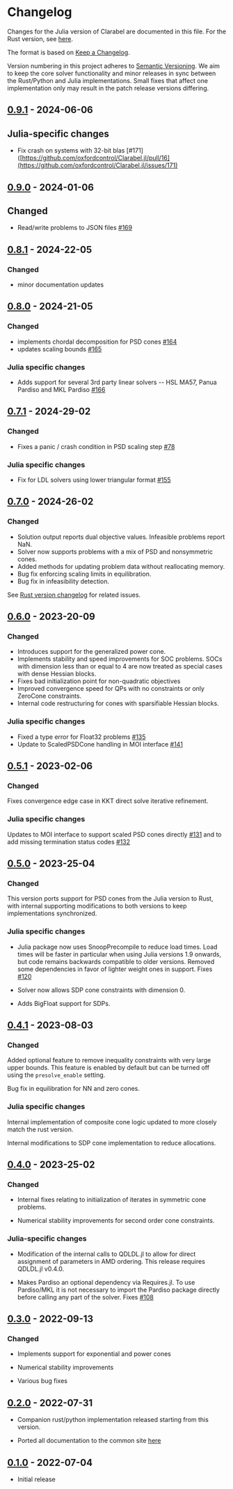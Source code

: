 # Changelog

Changes for the Julia version of Clarabel are documented in this file. For the Rust version, see [here](https://github.com/oxfordcontrol/Clarabel.rs/blob/main/CHANGELOG.md).

The format is based on [Keep a Changelog](https://keepachangelog.com/en/1.0.0/).

Version numbering in this project adheres to [Semantic Versioning](https://semver.org/spec/v2.0.0.html).  We aim to keep the core solver functionality and minor releases in sync between the Rust/Python and Julia implementations. Small fixes that affect one implementation only may result in the patch release versions differing.

## [0.9.1] - 2024-06-06

## Julia-specific changes
* Fix crash on systems with 32-bit blas [#171]([https://github.com/oxfordcontrol/Clarabel.jl/pull/16](https://github.com/oxfordcontrol/Clarabel.jl/issues/171)

## [0.9.0] - 2024-01-06

## Changed
* Read/write problems to JSON files [#169](https://github.com/oxfordcontrol/Clarabel.jl/pull/169)


## [0.8.1] - 2024-22-05
### Changed 

- minor documentation updates

## [0.8.0] - 2024-21-05
### Changed 

- implements chordal decomposition for PSD cones [#164](https://github.com/oxfordcontrol/Clarabel.jl/pull/164)
- updates scaling bounds [#165](https://github.com/oxfordcontrol/Clarabel.jl/pull/165)

### Julia specific changes
* Adds support for several 3rd party linear solvers -- HSL MA57, Panua Pardiso and MKL Pardiso [#166](https://github.com/oxfordcontrol/Clarabel.jl/pull/166)

## [0.7.1] - 2024-29-02
### Changed 

- Fixes a panic / crash condition in PSD scaling step [#78](https://github.com/oxfordcontrol/Clarabel.rs/pull/78)

### Julia specific changes
- Fix for LDL solvers using lower triangular format [#155](https://github.com/oxfordcontrol/Clarabel.jl/issues/155)

## [0.7.0] - 2024-26-02
### Changed 

- Solution output reports dual objective values.  Infeasible problems report NaN. 
- Solver now supports problems with a mix of PSD and nonsymmetric cones. 
- Added methods for updating problem data without reallocating memory.  
- Bug fix enforcing scaling limits in equilibration.  
- Bug fix in infeasibility detection. 

See [Rust version changelog](https://github.com/oxfordcontrol/Clarabel.rs/compare/v0.6.0...v0.7.0) for related issues.

## [0.6.0] - 2023-20-09
### Changed 

- Introduces support for the generalized power cone. 
- Implements stability and speed improvements for SOC problems.  SOCs with dimension less than or equal to 4 are now treated as special cases with dense Hessian blocks.
- Fixes bad initialization point for non-quadratic objectives 
- Improved convergence speed for QPs with no constraints or only ZeroCone constraints.
- Internal code restructuring for cones with sparsifiable Hessian blocks.

### Julia specific changes
- Fixed a type error for Float32 problems [#135](https://github.com/oxfordcontrol/Clarabel.jl/issues/135)
- Update to ScaledPSDCone handling in MOI interface [#141](https://github.com/oxfordcontrol/Clarabel.jl/issues/141)

## [0.5.1] - 2023-02-06
### Changed 
Fixes convergence edge case in KKT direct solve iterative refinement.
### Julia specific changes
Updates to MOI interface to support scaled PSD cones directly [#131](https://github.com/oxfordcontrol/Clarabel.jl/issues/131) and to add missing termination status codes [#132](https://github.com/oxfordcontrol/Clarabel.jl/issues/132)

## [0.5.0] - 2023-25-04
### Changed 

This version ports support for PSD cones from the Julia version to Rust, with internal supporting modifications to both versions to keep implementations synchronized.
### Julia specific changes

- Julia package now uses SnoopPrecompile to reduce load times.  Load times will be faster in particular when using Julia versions 1.9 onwards, but code remains backwards compatible to older versions.  Removed some dependencies in favor of lighter weight ones in support.  Fixes [#120](https://github.com/oxfordcontrol/Clarabel.jl/issues/120)

- Solver now allows SDP cone constraints with dimension 0.

- Adds BigFloat support for SDPs.


## [0.4.1] - 2023-08-03
### Changed 

Added optional feature to remove inequality constraints with very large upper bounds.   This feature is enabled by default but can be turned off using the `presolve_enable` setting.  

Bug fix in equilibration for NN and zero cones.
### Julia specific changes

Internal implementation of composite cone logic updated to more closely match the rust version.

Internal modifications to SDP cone implementation to reduce allocations.
## [0.4.0] - 2023-25-02

### Changed 

- Internal fixes relating to initialization of iterates in symmetric cone problems.

- Numerical stability improvements for second order cone constraints. 

### Julia-specific changes

- Modification of the internal calls to QDLDL.jl to allow for direct assignment of parameters in AMD ordering.   This release requires QDLDL.jl v0.4.0.

- Makes Pardiso an optional dependency via Requires.jl.  To use Pardiso/MKL it is not necessary to import the Pardiso package directly before calling any part of the solver.  Fixes [#108](https://github.com/oxfordcontrol/Clarabel.jl/issues/108)


## [0.3.0] - 2022-09-13

### Changed 

- Implements support for exponential and power cones

- Numerical stability improvements

- Various bug fixes

## [0.2.0] - 2022-07-31

- Companion rust/python implementation released starting from this version.

- Ported all documentation to the common site [here](https://github.com/oxfordcontrol/ClarabelDocs)


## [0.1.0] - 2022-07-04

- Initial release

[0.9.1]: https://github.com/oxfordcontrol/Clarabel.jl/compare/v0.9.0...v0.9.1
[0.9.0]: https://github.com/oxfordcontrol/Clarabel.jl/compare/v0.8.1...v0.9.0
[0.8.1]: https://github.com/oxfordcontrol/Clarabel.jl/compare/v0.8.0...v0.8.1
[0.8.0]: https://github.com/oxfordcontrol/Clarabel.jl/compare/v0.7.1...v0.8.0
[0.7.1]: https://github.com/oxfordcontrol/Clarabel.jl/compare/v0.7.0...v0.7.1
[0.7.0]: https://github.com/oxfordcontrol/Clarabel.jl/compare/v0.6.0...v0.7.0
[0.6.0]: https://github.com/oxfordcontrol/Clarabel.jl/compare/v0.5.1...v0.6.0
[0.5.1]: https://github.com/oxfordcontrol/Clarabel.jl/compare/v0.5.0...v0.5.1
[0.5.0]: https://github.com/oxfordcontrol/Clarabel.jl/compare/v0.4.1...v0.5.0
[0.4.1]: https://github.com/oxfordcontrol/Clarabel.jl/compare/v0.4.0...v0.4.1
[0.4.0]: https://github.com/oxfordcontrol/Clarabel.jl/compare/v0.4.0...v0.3.0
[0.3.0]: https://github.com/oxfordcontrol/Clarabel.jl/compare/v0.3.0...v0.2.0
[0.2.0]: https://github.com/oxfordcontrol/Clarabel.jl/compare/v0.2.0...v0.1.0
[0.1.0]: https://github.com/oxfordcontrol/Clarabel.jl/tree/0.1.0
